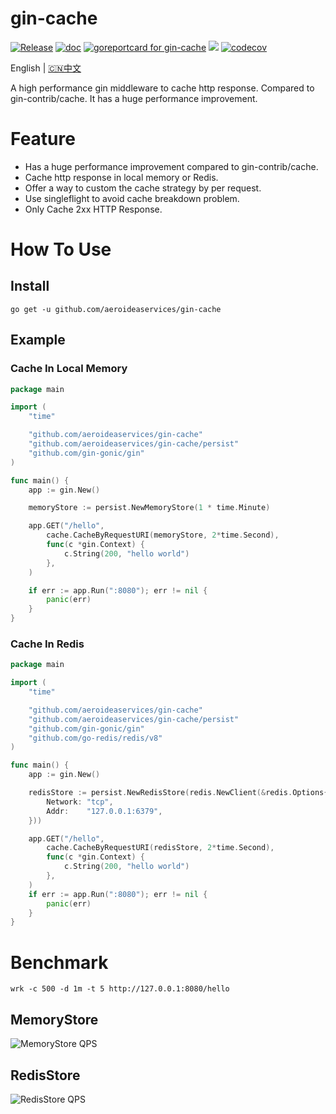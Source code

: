 # gin-cache
[![Release](https://img.shields.io/github/release/aeroideaservices/gin-cache.svg?style=flat-square)](https://github.com/aeroideaservices/gin-cache/releases)
[![doc](https://img.shields.io/badge/go.dev-doc-007d9c?style=flat-square&logo=read-the-docs)](https://pkg.go.dev/github.com/aeroideaservices/gin-cache)
[![goreportcard for gin-cache](https://goreportcard.com/badge/github.com/aeroideaservices/gin-cache)](https://goreportcard.com/report/github.com/aeroideaservices/gin-cache)
![](https://img.shields.io/badge/license-MIT-green)
[![codecov](https://codecov.io/gh/aeroideaservices/gin-cache/branch/main/graph/badge.svg?token=MX8Z4D5RZS)](https://codecov.io/gh/aeroideaservices/gin-cache)

English | [🇨🇳中文](README_ZH.md)

A high performance gin middleware to cache http response. Compared to gin-contrib/cache. It has a huge performance improvement.


# Feature

* Has a huge performance improvement compared to gin-contrib/cache.
* Cache http response in local memory or Redis.
* Offer a way to custom the cache strategy by per request.
* Use singleflight to avoid cache breakdown problem.
* Only Cache 2xx HTTP Response.

# How To Use

## Install
```
go get -u github.com/aeroideaservices/gin-cache
```

## Example

### Cache In Local Memory

```go
package main

import (
	"time"

	"github.com/aeroideaservices/gin-cache"
	"github.com/aeroideaservices/gin-cache/persist"
	"github.com/gin-gonic/gin"
)

func main() {
	app := gin.New()

	memoryStore := persist.NewMemoryStore(1 * time.Minute)

	app.GET("/hello",
		cache.CacheByRequestURI(memoryStore, 2*time.Second),
		func(c *gin.Context) {
			c.String(200, "hello world")
		},
	)

	if err := app.Run(":8080"); err != nil {
		panic(err)
	}
}
```

### Cache In Redis

```go
package main

import (
	"time"

	"github.com/aeroideaservices/gin-cache"
	"github.com/aeroideaservices/gin-cache/persist"
	"github.com/gin-gonic/gin"
	"github.com/go-redis/redis/v8"
)

func main() {
	app := gin.New()

	redisStore := persist.NewRedisStore(redis.NewClient(&redis.Options{
		Network: "tcp",
		Addr:    "127.0.0.1:6379",
	}))

	app.GET("/hello",
		cache.CacheByRequestURI(redisStore, 2*time.Second),
		func(c *gin.Context) {
			c.String(200, "hello world")
		},
	)
	if err := app.Run(":8080"); err != nil {
		panic(err)
	}
}
```



# Benchmark

```
wrk -c 500 -d 1m -t 5 http://127.0.0.1:8080/hello
```

## MemoryStore

![MemoryStore QPS](https://www.cyhone.com/img/gin-cache/memory_cache_qps.png)

## RedisStore

![RedisStore QPS](https://www.cyhone.com/img/gin-cache/redis_cache_qps.png)
